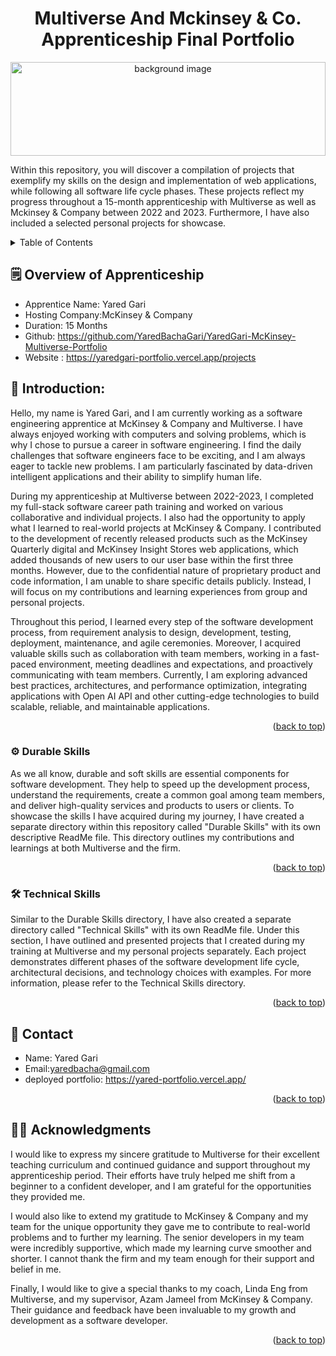 <a name="readme-top"></a>

  <h1 align="center" >Multiverse And Mckinsey & Co. Apprenticeship Final Portfolio</h1>
  <p align="center">
  <img src="https://cdn-images.zety.com/pages/how_to_write_web_developer_resume.jpg" alt="background image" height="150" width="100%">
</p>

  <p>
  Within this repository, you will discover a compilation of projects that exemplify my skills on the design and implementation of web applications, while following all software life cycle phases. These projects reflect my progress throughout a 15-month apprenticeship with Multiverse as well as Mckinsey & Company between 2022 and 2023. Furthermore, I have also included a selected personal projects for showcase. 
  </p>
</div>

<!-- TABLE OF CONTENTS -->
<details>
  <summary>Table of Contents</summary>
  <ol>
    <li><a href="#overview">Overview</a></li>
    <li><a href="#durable">Durable Skills</a></li>
    <li><a href="#technical">Technical Skills</a></li>
    <li><a href="#contact">Contact Me</a></li>
    <li><a href="#acknowledgments">Acknowledgments</a></li>
  </ol>
</details>

<!-- Overview -->


## 🗒️ Overview of Apprenticeship
- Apprentice Name: Yared Gari
- Hosting Company:McKinsey & Company
- Duration: 15 Months
- Github: https://github.com/YaredBachaGari/YaredGari-McKinsey-Multiverse-Portfolio
- Website : https://yaredgari-portfolio.vercel.app/projects

## 👋 Introduction:

Hello, my name is Yared Gari, and I am currently working as a software engineering apprentice at McKinsey & Company and Multiverse. I have always enjoyed working with computers and solving problems, which is why I chose to pursue a career in software engineering. I find the daily challenges that software engineers face to be exciting, and I am always eager to tackle new problems. I am particularly fascinated by data-driven intelligent applications and their ability to simplify human life.

During my apprenticeship at Multiverse between 2022-2023, I completed my full-stack software career path training and worked on various collaborative and individual projects. I also had the opportunity to apply what I learned to real-world projects at McKinsey & Company. I contributed to the development of recently released products such as the McKinsey Quarterly digital and McKinsey Insight Stores web applications, which added thousands of new users to our user base within the first three months. However, due to the confidential nature of proprietary product and code information, I am unable to share specific details publicly. Instead, I will focus on my contributions and learning experiences from group and personal projects.

Throughout this period, I learned every step of the software development process, from requirement analysis to design, development, testing, deployment, maintenance, and agile ceremonies. Moreover, I acquired valuable skills such as collaboration with team members, working in a fast-paced environment, meeting deadlines and expectations, and proactively communicating with team members. Currently, I am exploring advanced best practices, architectures, and performance optimization, integrating applications with Open AI API and other cutting-edge technologies to build scalable, reliable, and maintainable applications.

<p align="right">(<a href="#readme-top">back to top</a>)</p>

<!-- Durable Skills Section -->

### ⚙️ Durable Skills

As we all know, durable and soft skills are essential components for software development. They help to speed up the development process, understand the requirements, create a common goal among team members, and deliver high-quality services and products to users or clients. To showcase the skills I have acquired during my journey, I have created a separate directory within this repository called "Durable Skills" with its own descriptive ReadMe file. This directory outlines my contributions and learnings at both Multiverse and the firm.

<p align="right">(<a href="#readme-top">back to top</a>)</p>

<!-- Technical Projects Section -->

### 🛠️ Technical Skills

Similar to the Durable Skills directory, I have also created a separate directory called "Technical Skills" with its own ReadMe file. Under this section, I have outlined and presented projects that I created during my training at Multiverse and my personal projects separately. Each project demonstrates different phases of the software development life cycle, architectural decisions, and technology choices with examples. For more information, please refer to the Technical Skills directory.

<p align="right">(<a href="#technical">back to top</a>)</p>

<!-- CONTACT -->

## 📧 Contact

- Name: Yared Gari
- Email:yaredbacha@gmail.com
- deployed portfolio: https://yared-portfolio.vercel.app/

<p align="right">(<a href="#readme-top">back to top</a>)</p>

<!-- ACKNOWLEDGMENTS -->

## 🙏🏽 Acknowledgments

I would like to express my sincere gratitude to Multiverse for their excellent teaching curriculum and continued guidance and support throughout my apprenticeship period. Their efforts have truly helped me shift from a beginner to a confident developer, and I am grateful for the opportunities they provided me.

I would also like to extend my gratitude to McKinsey & Company and my team for the unique opportunity they gave me to contribute to real-world problems and to further my learning. The senior developers in my team were incredibly supportive, which made my learning curve smoother and shorter. I cannot thank the firm and my team enough for their support and belief in me.

Finally, I would like to give a special thanks to my coach, Linda Eng from Multiverse, and my supervisor, Azam Jameel from McKinsey & Company. Their guidance and feedback have been invaluable to my growth and development as a software developer.

<p align="right">(<a href="#readme-top">back to top</a>)</p>
